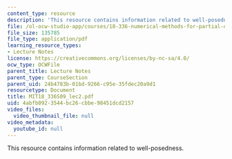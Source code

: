 ```yaml
---
content_type: resource
description: 'This resource contains information related to well-posedness. '
file: /ol-ocw-studio-app/courses/18-336-numerical-methods-for-partial-differential-equations-spring-2009/4abfb0923544bc26cbbe98451dcd2157_MIT18_336S09_lec2.pdf
file_size: 135785
file_type: application/pdf
learning_resource_types:
- Lecture Notes
license: https://creativecommons.org/licenses/by-nc-sa/4.0/
ocw_type: OCWFile
parent_title: Lecture Notes
parent_type: CourseSection
parent_uid: 24b4783b-01bd-9266-c95e-35fdec20a9d1
resourcetype: Document
title: MIT18_336S09_lec2.pdf
uid: 4abfb092-3544-bc26-cbbe-98451dcd2157
video_files:
  video_thumbnail_file: null
video_metadata:
  youtube_id: null
---
```

This resource contains information related to well-posedness. 